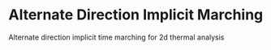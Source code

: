 # Alternate Direction Implicit Marching
Alternate direction implicit time marching for 2d thermal analysis
